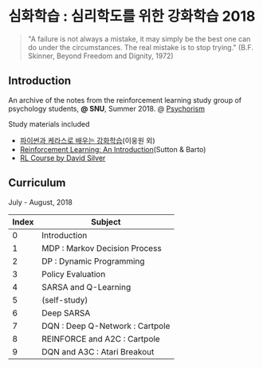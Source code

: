 # 심화학습 : 심리학도를 위한 강화학습 2018

> "A failure is not always a mistake, it may simply be the best one can do under the circumstances. The real mistake is to stop trying."
(B.F. Skinner, Beyond Freedom and Dignity, 1972)

## Introduction

An archive of the notes from the reinforcement learning study group of psychology students, **@ SNU**, Summer 2018. @ [Psychorism](http://psychorism.github.io/)

Study materials included

+ [파이썬과 케라스로 배우는 강화학습](https://github.com/rlcode/reinforcement-learning-kr)(이웅원 외)
+ [Reinforcement Learning: An Introduction](http://incompleteideas.net/book/the-book-2nd.html)(Sutton & Barto)
+ [RL Course by David Silver](https://www.youtube.com/playlist?list=PL7-jPKtc4r78-wCZcQn5IqyuWhBZ8fOxT)

## Curriculum

July - August, 2018

Index|Subject
-|-
0|Introduction
1|MDP : Markov Decision Process
2|DP : Dynamic Programming
3|Policy Evaluation
4|SARSA and Q-Learning
5|(self-study)
6| Deep SARSA
7|DQN : Deep Q-Network : Cartpole
8|REINFORCE and A2C : Cartpole
9|DQN and A3C : Atari Breakout

